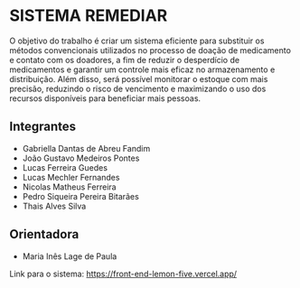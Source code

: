 
# SISTEMA REMEDIAR
O objetivo do trabalho é criar um sistema eficiente para substituir os métodos convencionais utilizados no processo de doação de medicamento e contato com os doadores, a fim de reduzir o desperdício de medicamentos e garantir um controle mais eficaz no armazenamento e distribuição. Além disso, será possível monitorar o estoque com mais precisão, reduzindo o risco de vencimento e maximizando o uso dos recursos disponíveis para beneficiar mais pessoas.



## Integrantes

* Gabriella Dantas de Abreu Fandim
* João Gustavo Medeiros Pontes
* Lucas Ferreira Guedes
* Lucas Mechler Fernandes
* Nicolas Matheus Ferreira
* Pedro Siqueira Pereira Bitarães
* Thais Alves Silva

## Orientadora
* Maria Inês Lage de Paula

Link para o sistema: 
https://front-end-lemon-five.vercel.app/

